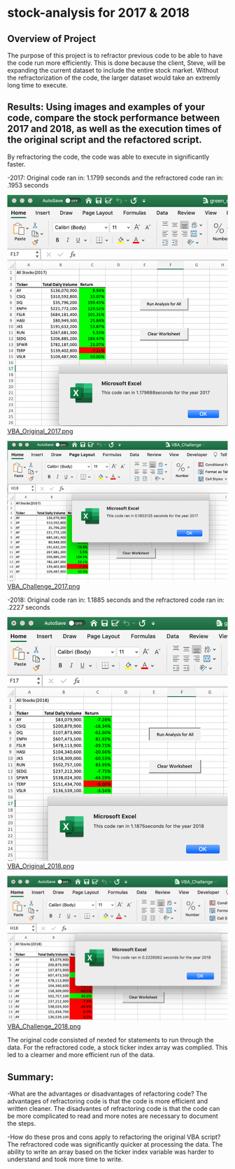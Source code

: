 # stock-analysis for 2017 & 2018
## Overview of Project
The purpose of this project is to refractor previous code to be able to have the code run more efficiently.   This is done because the client, Steve, will be expanding the current dataset to include the entire stock market.    Without the refractorization of the code, the larger dataset would take an extremly long time to execute.    

## Results: Using images and examples of your code, compare the stock performance between 2017 and 2018, as well as the execution times of the original script and the refactored script.

By refractoring the code, the code was able to execute in significantly faster.  

-2017:  Original code ran in:  1.1799 seconds and the refractored code ran in:  .1953 seconds

![VBA_Original_2017.png](/Resources/VBA_Original_2017.png)
[VBA_Original_2017.png](/Resources/VBA_Original_2017.png)

![VBA_Challenge_2017.png](/Resources/VBA_Challenge_2017.png)
[VBA_Challenge_2017.png](/Resources/VBA_Challenge_2017.png)

-2018:  Original code ran in:  1.1885 seconds and the refractored code ran in:  .2227 seconds

![VBA_Original_2018.png](/Resources/VBA_Original_2018.png)
[VBA_Original_2018.png](/Resources/VBA_Original_2018.png)

![VBA_Challenge_2018.png](/Resources/VBA_Challenge_2018.png)
[VBA_Challenge_2018.png](/Resources/VBA_Challenge_2018.png)

The original code consisted of nexted for statements to run through the data.    For the refractored code, a stock ticker index array was complied.    This led to a clearner and more efficient run of the data.




## Summary: 
-What are the advantages or disadvantages of refactoring code?
The advantages of refractoring code is that the code is more efficient and written cleaner.
The disadvantes of refractoring code is that the code can be more complicated to read and more notes are necessary to document the steps.

-How do these pros and cons apply to refactoring the original VBA script?
The refractored code was significantly quicker at processing the data.   The ability to write an array based on the ticker index variable was harder to understand and took more time to write.    
